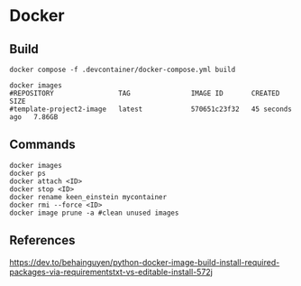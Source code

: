 # Docker

## Build
```
docker compose -f .devcontainer/docker-compose.yml build

docker images
#REPOSITORY                TAG               IMAGE ID       CREATED          SIZE
#template-project2-image   latest            570651c23f32   45 seconds ago   7.86GB
```

## Commands
```
docker images
docker ps
docker attach <ID>
docker stop <ID>
docker rename keen_einstein mycontainer
docker rmi --force <ID>
docker image prune -a #clean unused images
```

## References
https://dev.to/behainguyen/python-docker-image-build-install-required-packages-via-requirementstxt-vs-editable-install-572j 

